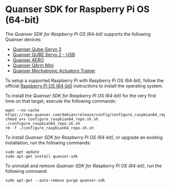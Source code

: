 # Quanser SDK for Raspberry Pi OS (64-bit)
The *Quanser SDK for Raspberry Pi OS (64-bit)* supports the following Quanser devices:
- [Quanser Qube-Servo 3](https://www.quanser.com/products/qube-servo-3/)
- [Quanser QUBE Servo 2 - USB](https://www.quanser.com/products/qube-servo-2/)
- [Quanser AERO](https://www.quanser.com/products/quanser-aero/)
- [Quanser QArm Mini](https://www.quanser.com/products/qarm-mini/)
- [Quanser Mechatronic Actuators Trainer](https://www.quanser.com/products/mechatronic-actuators-trainer/)

To setup a supported Raspberry Pi with Raspberry Pi OS (64-bit), follow the official [Raspberry Pi OS (64-bit)](https://www.raspberrypi.com/software/operating-systems/) instructions to install the operating system.

To install the *Quanser SDK for Raspberry Pi OS (64-bit)* for the very first time on that target, execute the following commands: 
```
wget --no-cache https://repo.quanser.com/debian/release/config/configure_raspbian64_repo.sh.sh
chmod u+x configure_raspbian64_repo.sh.sh
./configure_raspbian64_repo.sh.sh
rm -f ./configure_raspbian64_repo.sh.sh
```


To install *Quanser SDK for Raspberry Pi OS (64-bit)*, or upgrade an existing installation, run the following commands:

```
sudo apt update
sudo apt-get install quanser-sdk
```


To uninstall and remove *Quanser SDK for Raspberry Pi OS (64-bit)*, run the following command:

```
sudo apt-get --auto-remove purge quanser-sdk
```

